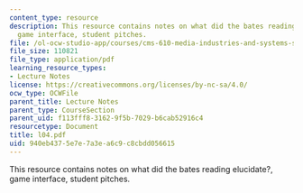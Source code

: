 ```yaml
---
content_type: resource
description: This resource contains notes on what did the bates reading elucidate?,
  game interface, student pitches.
file: /ol-ocw-studio-app/courses/cms-610-media-industries-and-systems-spring-2006/940eb4375e7e7a3ea6c9c8cbdd056615_l04.pdf
file_size: 110821
file_type: application/pdf
learning_resource_types:
- Lecture Notes
license: https://creativecommons.org/licenses/by-nc-sa/4.0/
ocw_type: OCWFile
parent_title: Lecture Notes
parent_type: CourseSection
parent_uid: f113fff8-3162-9f5b-7029-b6cab52916c4
resourcetype: Document
title: l04.pdf
uid: 940eb437-5e7e-7a3e-a6c9-c8cbdd056615
---
```

This resource contains notes on what did the bates reading elucidate?, game interface, student pitches.